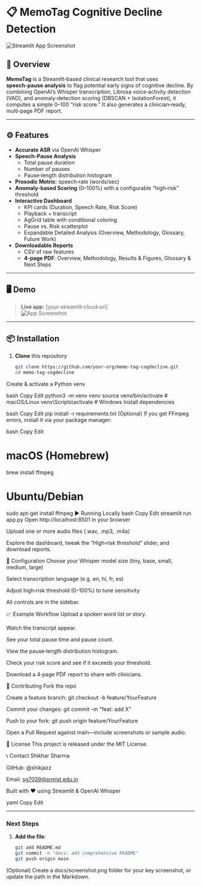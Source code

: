 # 📋 MemoTag Cognitive Decline Detection

![Streamlit App Screenshot](docs/screenshot.png)

## 🚀 Overview

**MemoTag** is a Streamlit‑based clinical research tool that uses **speech‑pause analysis** to flag potential early signs of cognitive decline. By combining OpenAI’s Whisper transcription, Librosa voice‑activity detection (VAD), and anomaly‑detection scoring (DBSCAN + IsolationForest), it computes a simple 0–100 “risk score.” It also generates a clinician‑ready, multi‑page PDF report.

---

## ⚙️ Features

- **Accurate ASR** via OpenAI Whisper  
- **Speech‑Pause Analysis**  
  - Total pause duration  
  - Number of pauses  
  - Pause‑length distribution histogram  
- **Prosodic Metric**: speech‑rate (words/sec)  
- **Anomaly‑based Scoring** (0–100%) with a configurable “high‑risk” threshold  
- **Interactive Dashboard**  
  - KPI cards (Duration, Speech Rate, Risk Score)  
  - Playback + transcript  
  - AgGrid table with conditional coloring  
  - Pause vs. Risk scatterplot  
  - Expandable Detailed Analysis (Overview, Methodology, Glossary, Future Work)  
- **Downloadable Reports**  
  - CSV of raw features  
  - **4‑page PDF**: Overview, Methodology, Results & Figures, Glossary & Next Steps  

---

## 🖥️ Demo

> **Live app:** [your‑streamlit‑cloud‑url]  
> ![App Screenshot](docs/screenshot.png)

---

## 📦 Installation

1. **Clone** this repository  
   ```bash
   git clone https://github.com/your‑org/memo‑tag‑cogdecline.git
   cd memo‑tag‑cogdecline
Create & activate a Python venv

bash
Copy
Edit
python3 -m venv venv
source venv/bin/activate    # macOS/Linux
venv\Scripts\activate       # Windows
Install dependencies

bash
Copy
Edit
pip install -r requirements.txt
(Optional) If you get FFmpeg errors, install it via your package manager:

bash
Copy
Edit
# macOS (Homebrew)
brew install ffmpeg
# Ubuntu/Debian
sudo apt-get install ffmpeg
▶️ Running Locally
bash
Copy
Edit
streamlit run app.py
Open http://localhost:8501 in your browser

Upload one or more audio files (.wav, .mp3, .m4a)

Explore the dashboard, tweak the “High‑risk threshold” slider, and download reports.

🔧 Configuration
Choose your Whisper model size (tiny, base, small, medium, large)

Select transcription language (e.g. en, hi, fr, es)

Adjust high‑risk threshold (0–100%) to tune sensitivity

All controls are in the sidebar.

📈 Example Workflow
Upload a spoken word list or story.

Watch the transcript appear.

See your total pause time and pause count.

View the pause‑length distribution histogram.

Check your risk score and see if it exceeds your threshold.

Download a 4‑page PDF report to share with clinicians.

🤝 Contributing
Fork the repo

Create a feature branch: git checkout -b feature/YourFeature

Commit your changes: git commit -m "feat: add X"

Push to your fork: git push origin feature/YourFeature

Open a Pull Request against main—include screenshots or sample audio.

📜 License
This project is released under the MIT License.

📞 Contact
Shikhar Sharma

GitHub: @shikjazz

Email: sg7039@srmist.edu.in

Built with ❤️ using Streamlit & OpenAI Whisper

yaml
Copy
Edit

---

### Next Steps

1. **Add the file**:
   ```bash
   git add README.md
   git commit -m "docs: add comprehensive README"
   git push origin main
(Optional) Create a docs/screenshot.png folder for your key screenshot, or update the path in the Markdown.
